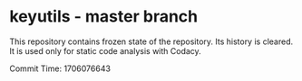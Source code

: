 # keyutils - master branch

This repository contains frozen state of the repository.
Its history is cleared. It is used only for static code
analysis with Codacy.

Commit Time: 1706076643